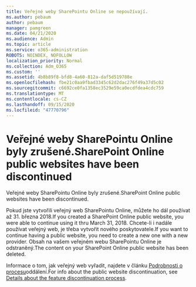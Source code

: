 ```yaml
---
title: Veřejné weby SharePointu Online se nepoužívají.
ms.author: pebaum
author: pebaum
manager: pamgreen
ms.date: 04/21/2020
ms.audience: Admin
ms.topic: article
ms.service: o365-administration
ROBOTS: NOINDEX, NOFOLLOW
localization_priority: Normal
ms.collection: Adm_O365
ms.custom: ''
ms.assetid: 4b8b89f8-bfd8-4a60-812a-daf5d519788e
ms.openlocfilehash: fbe21c0aa9fbad3345c62d2dac276f49a37d5c02
ms.sourcegitcommit: c6692ce0fa1358ec3529e59ca0ecdfdea4cdc759
ms.translationtype: MT
ms.contentlocale: cs-CZ
ms.lasthandoff: 09/15/2020
ms.locfileid: "47770796"
---
```

# <a name="sharepoint-online-public-websites-have-been-discontinued"></a><span data-ttu-id="f2b39-102">Veřejné weby SharePointu Online byly zrušené.</span><span class="sxs-lookup"><span data-stu-id="f2b39-102">SharePoint Online public websites have been discontinued</span></span>

<span data-ttu-id="f2b39-103">Veřejné weby SharePointu Online byly zrušené.</span><span class="sxs-lookup"><span data-stu-id="f2b39-103">SharePoint Online public websites have been discontinued.</span></span>

<span data-ttu-id="f2b39-104">Pokud jste vytvořili veřejný web SharePointu Online, můžete ho dál používat až 31. března 2018.</span><span class="sxs-lookup"><span data-stu-id="f2b39-104">If you created a SharePoint Online public website, you were able to continue using it thru March 31, 2018.</span></span> <span data-ttu-id="f2b39-105">Chcete-li i nadále používat veřejný web, je třeba vytvořit nového poskytovatele.</span><span class="sxs-lookup"><span data-stu-id="f2b39-105">If you want to continue having a public website, you need to create a new one with a new provider.</span></span> <span data-ttu-id="f2b39-106">Obsah na vašem veřejném webu SharePointu Online je odstraněný.</span><span class="sxs-lookup"><span data-stu-id="f2b39-106">The content on your SharePoint Online public website has been deleted.</span></span>

<span data-ttu-id="f2b39-107">Informace o tom, jak veřejný web vyřadit, najdete v článku [Podrobnosti o procesu](https://go.microsoft.com/fwlink/?linkid=866980)oddálení.</span><span class="sxs-lookup"><span data-stu-id="f2b39-107">For info about the public website discontinuation, see [Details about the feature discontinuation process](https://go.microsoft.com/fwlink/?linkid=866980).</span></span>
